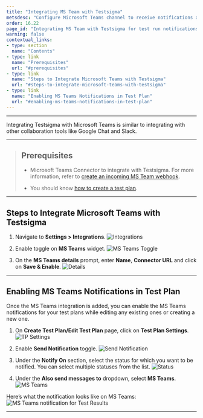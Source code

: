 ```yaml
---
title: "Integrating MS Team with Testsigma"
metsdesc: "Configure Microsoft Teams channel to receive notifications about Test Results in real-time from Testsigma Application | Testsigms Integration with MS Team"
order: 16.22
page_id: "Integrating MS Team with Testsigma for test run notifications"
warning: false
contextual_links:
- type: section
  name: "Contents"
- type: link
  name: "Prerequisites"
  url: "#prerequisites"
- type: link
  name: "Steps to Integrate Microsoft Teams with Testsigma"
  url: "#steps-to-integrate-microsoft-teams-with-testsigma"
- type: link
  name: "Enabling MS Teams Notifications in Test Plan"
  url: "#enabling-ms-teams-notifications-in-test-plan"
---
```


---

Integrating Testsigma with Microsoft Teams is similar to integrating with other collaboration tools like Google Chat and Slack.

---

> ## **Prerequisites**
> 
> - Microsoft Teams Connector to integrate with Testsigma. For more information, refer to [create an incoming MS Team webhook](https://docs.microsoft.com/en-us/microsoftteams/platform/webhooks-and-connectors/how-to/add-incoming-webhook). 
>
> - You should know [how to create a test plan](https://testsigma.com/docs/test-management/test-plans/overview/#steps-to-create-a-test-plan).

---

## **Steps to Integrate Microsoft Teams with Testsigma**


1. Navigate to **Settings > Integrations**.
![Integrations](https://s3.amazonaws.com/static-docs.testsigma.com/new_images/projects/applications/mstinav.png)


2. Enable toggle on **MS Teams** widget.
![MS Teams Toggle](https://s3.amazonaws.com/static-docs.testsigma.com/new_images/projects/applications/mstitgle.png)


3. On the **MS Teams details** prompt, enter **Name**, **Connector URL** and click on **Save & Enable**.
![Details](https://s3.amazonaws.com/static-docs.testsigma.com/new_images/projects/applications/mstisaen.png)


---

## **Enabling MS Teams Notifications in Test Plan**


Once the MS Teams integration is added, you can enable the MS Teams notifications for your test plans while editing any existing ones or creating a new one.


1. On **Create Test Plan/Edit Test Plan** page, click on **Test Plan Settings**. 
![TP Settings](https://s3.amazonaws.com/static-docs.testsigma.com/new_images/projects/applications/mstitpse.png)


2. Enable **Send Notification** toggle.
![Send Notification](https://s3.amazonaws.com/static-docs.testsigma.com/new_images/projects/applications/mstiet.png)


3. Under the **Notify On** section, select the status for which you want to be notified. You can select multiple statuses from the list.
![Status](https://s3.amazonaws.com/static-docs.testsigma.com/new_images/projects/applications/mstimss.png)


4. Under the **Also send messages to** dropdown, select **MS Teams**.
![MS Teams](https://s3.amazonaws.com/static-docs.testsigma.com/new_images/projects/applications/mstismst.png)



Here’s what the notification looks like on MS Teams:
![MS Teams notification for Test Results](https://docs.testsigma.com/images/microsoft-teams/ms-teams-testsigma-notifications.png)




---